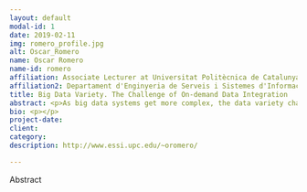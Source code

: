 ```yaml
---
layout: default
modal-id: 1
date: 2019-02-11
img: romero_profile.jpg
alt: Oscar_Romero
name: Oscar Romero 
name-id: romero
affiliation: Associate Lecturer at Universitat Politècnica de Catalunya (UPC)
affiliation2: Departament d'Enginyeria de Serveis i Sistemes d'Informacio (ESSI)
title: Big Data Variety. The Challenge of On-demand Data Integration
abstract: <p>As big data systems get more complex, the data variety challenge has become the driving factor in current big data projects. From a technical perspective, data variety mainly boils down to the data integration problem, which, unfortunately, is far away from being a resolved problem. Current efforts highlight the need to broaden the perspective beyond the data community and use semantic-aware formalisms, such as knowledge graphs, to tackle this problem. In this talk, we will revise the current state-of-the-art of the data variety challenge and present recent solutions to manage the problem.</p>
bio: <p></p>
project-date:
client:
category:
description: http://www.essi.upc.edu/~oromero/

---
```


Abstract
